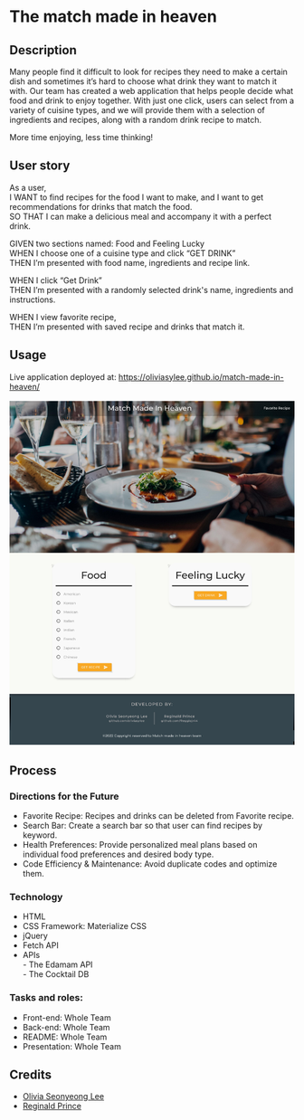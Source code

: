 # The match made in heaven
## Description
Many people find it difficult to look for recipes they need to make a certain dish and sometimes it’s hard to choose what drink they want to match it with. Our team has created a web application that helps people decide what food and drink to enjoy together. With just one click, users can select from a variety of cuisine types, and we will provide them with a selection of ingredients and recipes, along with a random drink recipe to match. 
 
More time enjoying, less time thinking!<br /> 


## User story
As a user,<br /> 
I WANT to find recipes for the food I want to make, and I want to get recommendations for drinks that match the food.<br /> 
SO THAT I can make a delicious meal and accompany it with a perfect drink.<br /> 

GIVEN two sections named: Food and Feeling Lucky<br /> 
WHEN I choose one of a cuisine type and click “GET DRINK”<br /> 
THEN I’m presented with food name, ingredients and recipe link.<br /> 

WHEN I click “Get Drink”<br /> 
THEN I’m presented with a randomly selected drink's name, ingredients and instructions.<br /> 

WHEN I view favorite recipe,<br /> 
THEN I’m presented with saved recipe and drinks that match it.<br /> 

## Usage
Live application deployed at: https://oliviasylee.github.io/match-made-in-heaven/ <br><br>
[![match-made-in-heaven-screenshot](assets/images/Screenshot.jpg)](https://oliviasylee.github.io/match-made-in-heaven/)

## Process
### Directions for the Future
- Favorite Recipe: Recipes and drinks can be deleted from Favorite recipe. <br /> 
- Search Bar: Create a search bar so that user can find recipes by keyword. <br /> 
- Health Preferences: Provide personalized meal plans based on individual food preferences and desired body type. <br />
- Code Efficiency & Maintenance: Avoid duplicate codes and optimize them. <br /> 

### Technology
- HTML
- CSS Framework: Materialize CSS
- jQuery
- Fetch API
- APIs<br /> 
       - The Edamam API<br /> 
       - The Cocktail DB<br /> 

### Tasks and roles: 
- Front-end: Whole Team<br /> 
- Back-end: Whole Team<br /> 
- README: Whole Team<br /> 
- Presentation: Whole Team<br /> 

## Credits
- [Olivia Seonyeong Lee](https://github.com/oliviasylee)
- [Reginald Prince](https://github.com/Reggiejr44)
